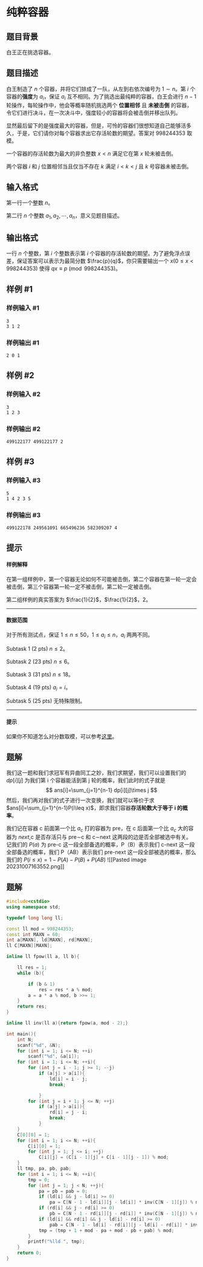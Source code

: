 # 纯粹容器

## 题目背景

白王正在挑选容器。

## 题目描述

白王制造了 $n$ 个容器，并将它们排成了一队，从左到右依次编号为 $1 \sim n$。第 $i$ 个容器的**强度**为 $a_i$，保证 $a_i$ 互不相同。为了挑选出最纯粹的容器，白王会进行 $n-1$ 轮操作，每轮操作中，他会等概率随机挑选两个 **位置相邻** 且 **未被击倒** 的容器，令它们进行决斗，在一次决斗中，强度较小的容器将会被击倒并移出队列。

显然最后留下的是强度最大的容器，但是，可怜的容器们很想知道自己能够活多久，于是，它们请你对每个容器求出它存活轮数的期望。答案对 $998244353$ 取模。

一个容器的存活轮数为最大的非负整数 $x < n$ 满足它在第 $x$ 轮未被击倒。

两个容器 $i$ 和 $j$ 位置相邻当且仅当不存在 $k$ 满足 $i<k<j$ 且 $k$ 号容器未被击倒。

## 输入格式

第一行一个整数 $n$。

第二行 $n$ 个整数 $a_1, a_2,\cdots,a_n$，意义见题目描述。

## 输出格式

一行 $n$ 个整数，第 $i$ 个整数表示第 $i$ 个容器的存活轮数的期望。为了避免浮点误差，保证答案可以表示为最简分数 $\frac{p}{q}$，你只需要输出一个 $x (0 \leq x < 998244353)$ 使得 $qx \equiv p \pmod {998244353}$。

## 样例 #1

### 样例输入 #1

```
3
3 1 2
```

### 样例输出 #1

```
2 0 1
```

## 样例 #2

### 样例输入 #2

```
3
1 2 3
```

### 样例输出 #2

```
499122177 499122177 2
```

## 样例 #3

### 样例输入 #3

```
5
1 4 2 3 5
```

### 样例输出 #3

```
499122178 249561091 665496236 582309207 4
```

## 提示

#### 样例解释

在第一组样例中，第一个容器无论如何不可能被击倒，第二个容器在第一轮一定会被击倒，第三个容器第一轮一定不被击倒，第二轮一定被击倒。

第二组样例的真实答案为 $\frac{1}{2}$，$\frac{1}{2}$，$2$。

---

#### 数据范围

对于所有测试点，保证 $1 \leq n \leq 50$，$1 \leq a_i \leq n$，$a_i$ 两两不同。

$\text{Subtask 1 (2 pts)}$ $n \leq 2$。

$\text{Subtask 2 (23 pts)}$ $n \leq 6$。

$\text{Subtask 3 (31 pts)}$ $n \leq 18$。

$\text{Subtask 4 (19 pts)}​$ $a_i = i$。

$\text{Subtask 5 (25 pts)}$ 无特殊限制。

---

#### 提示

如果你不知道怎么对分数取模，可以参考[这里](https://www.luogu.com.cn/problem/P3811)。

## 题解
我们这一题和我们求冠军有异曲同工之妙，我们求期望，我们可以设置我们的 $dp[i][j]$ 为我们第 i 个容器能活到第 j 轮的概率，我们此时的式子就是
$$
ans[i]=\sum_{j=1}^{n-1} dp[i][j]\times j
$$
然后，我们再对我们的式子进行一次变换，我们就可以等价于求
$ans[i]=\sum_{j=1}^{n-1}P(i\leq x)$，即求我们容器**存活轮数大于等于 i 的概率**。

我们记在容器 c 前面第一个比 $a_{c}$ 打的容器为 pre，在 c 后面第一个比 $a_{c}$ 大的容器为 $next$,c 是否存活只与 pre∼c 和 c∼next 这两段的边是否全部被选中有关。记我们的 $P(a)$ 为 pre-c 这一段全部备选的概率，P（B）表示我们 c-next 这一段全部备选的概率，我们 P（AB）表示我们 pre-next 这一段全部被选的概率，那么我们的 $P(i\leq x)=1-P(A)-P(B)+P(AB)$ ![[Pasted image 20231007163552.png]]
## 题解
```cpp
#include<cstdio>
using namespace std;

typedef long long ll;

const ll mod = 998244353;
const int MAXN = 60;
int a[MAXN], ld[MAXN], rd[MAXN];
ll C[MAXN][MAXN];

inline ll fpow(ll a, ll b){

	ll res = 1;
	while (b){

		if (b & 1)
			res = res * a % mod;
		a = a * a % mod, b >>= 1; 
	}
	return res;
}

inline ll inv(ll a){return fpow(a, mod - 2);}

int main(){
	int N;
	scanf("%d", &N);
	for (int i = 1; i <= N; ++i)
		scanf("%d", &a[i]);
	for (int i = 1; i <= N; ++i){
		for (int j = i - 1; j >= 1; --j)
			if (a[j] > a[i]){
				ld[i] = i - j;
				break;

			}
		for (int j = i + 1; j <= N; ++j)
			if (a[j] > a[i]){
				rd[i] = j - i;
				break;
			}
	}
	C[0][0] = 1;
	for (int i = 1; i <= N; ++i){
		C[i][0] = 1;
		for (int j = 1; j <= i; ++j)
			C[i][j] = (C[i - 1][j] + C[i - 1][j - 1]) % mod;
	}
	ll tmp, pa, pb, pab;
	for (int i = 1; i <= N; ++i){
		tmp = 0;
		for (int j = 1; j < N; ++j){
			pa = pb = pab = 0;
			if (ld[i] && j - ld[i] >= 0)
				pa = C[N - 1 - ld[i]][j - ld[i]] * inv(C[N - 1][j]) % mod;
			if (rd[i] && j - rd[i] >= 0)
				pb = C[N - 1 - rd[i]][j - rd[i]] * inv(C[N - 1][j]) % mod;
			if (ld[i] && rd[i] && j - ld[i] - rd[i] >= 0)
				pab = C[N - 1 - ld[i] - rd[i]][j - ld[i] - rd[i]] * inv(C[N - 1][j]) % mod;
			tmp = (tmp + 1 + mod - pa + mod - pb + pab) % mod;
		}
		printf("%lld ", tmp);
	}
	return 0;
}
```